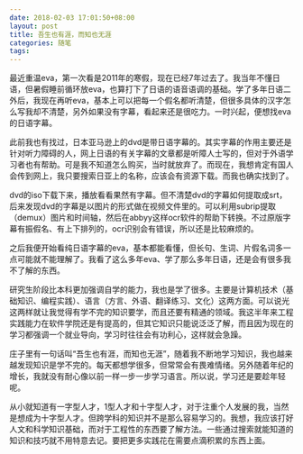 ```yaml
---
date: 2018-02-03 17:01:50+08:00
layout: post
title: 吾生也有涯，而知也无涯
categories: 随笔
tags: 
---
```


最近重温eva，第一次看是2011年的寒假，现在已经7年过去了。我当年不懂日语，但暑假睡前循环放eva，也算打下了日语的语音语调的基础。学了多年日语二外后，我现在再听eva，基本上可以把每一个假名都听清楚，但很多具体的汉字怎么写我却不清楚，另外如果没有字幕，看起来还是很吃力。一时兴起，便想找eva的日语字幕。

此前我也有找过，日本亚马逊上的dvd是带日语字幕的。其实字幕的作用主要还是针对听力障碍的人，网上日语的有关字幕的文章都是听障人士写的，但对于外语学习者也有帮助。可是我不知道怎么购买，当时就放弃了。而现在，我想肯定有国人会传到网上，我只要搜索日亚上的名称，应该会有资源下载。而我也确实找到了。

dvd的iso下载下来，播放看看果然有字幕。但不清楚dvd的字幕如何提取成srt，后来发现dvd的字幕是以图片的形式做在视频文件里的。可以利用subrip提取（demux）图片和时间轴，然后在abbyy这样ocr软件的帮助下转换。不过原版字幕有振假名、有上下排列的，ocr识别会有错误，所以还是比较麻烦的。

之后我便开始看纯日语字幕的eva，基本都能看懂，但长句、生词、片假名词多一点可能就不能理解了。我看了这么多年eva、学了那么多年日语，还是会有很多我不了解的东西。

研究生阶段比本科更加强调自学的能力，我也是学了很多。主要是计算机技术（基础知识、编程实践）、语言（方言、外语、翻译练习、文化）这两方面。可以说光这两样就让我觉得有学不完的知识要学，而且还要有精通的领域。我这半年来工程实践能力在软件学院还是有提高的，但其它知识只能说泛泛了解，而且因为现在的学习都强调一个就业导向，学习时往往会有功利心，这样就会急躁。

庄子里有一句话叫“吾生也有涯，而知也无涯”，随着我不断地学习知识，我也越来越发现知识是学不完的。每天都想学很多，但常常会有畏难情绪。另外随着年纪的增长，我就没有耐心像以前一样一步一步学习语言。所以说，学习还是要趁年轻呢。

从小就知道有一字型人才，1型人才和十字型人才，对于注重个人发展的我，当然是想成为十字型人才。但跨学科的知识并不是那么容易学习的。我想，我应该打好人文和科学知识基础，而对于工程性的东西要了解方法。一些通过搜索就能知道的知识和技巧就不用特意去记。要把更多实践花在需要点滴积累的东西上面。

